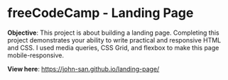 # freeCodeCamp - Landing Page

**Objective**: This project is about building a landing page.  Completing this project demonstrates your ability to write practical and responsive HTML and CSS.  I used media queries, CSS Grid, and flexbox to make this page mobile-responsive.

**View here**: https://john-san.github.io/landing-page/